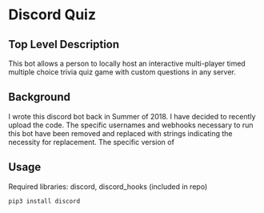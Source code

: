 # Discord Quiz

## Top Level Description
This bot allows a person to locally host an interactive multi-player timed multiple choice trivia quiz game with custom questions in any server.

## Background
I wrote this discord bot back in Summer of 2018. I have decided to recently upload the code. The specific usernames and webhooks necessary to run this bot have been removed and replaced with strings indicating the necessity for replacement. The specific version of 

## Usage
Required libraries: discord, discord_hooks (included in repo)
``` 
pip3 install discord 
```

